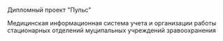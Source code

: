 Дипломный проект "Пульс"

Медицинская информационная система учета и организации работы стационарных отделений муципальных учреждений зравоохранения
